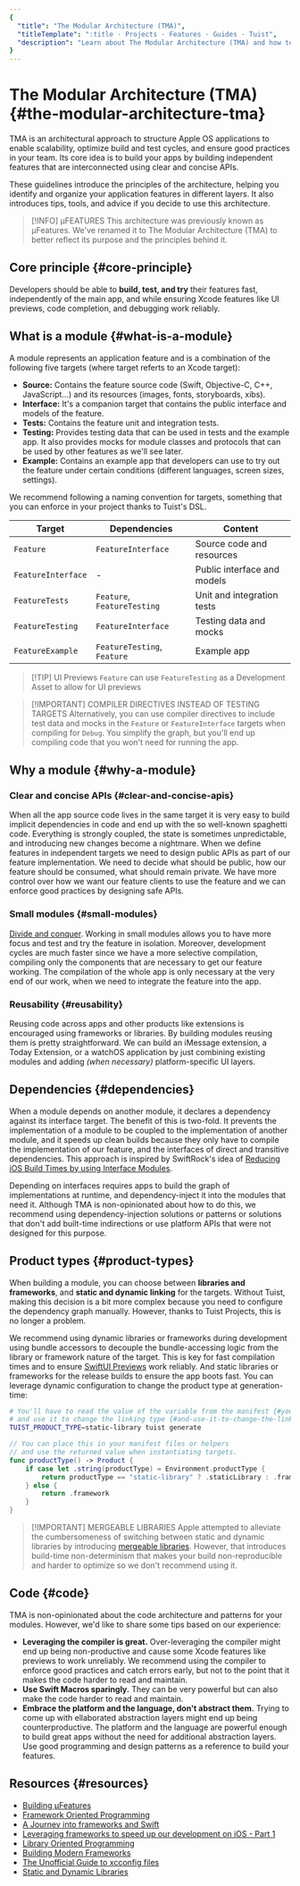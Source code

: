 ```yaml
---
{
  "title": "The Modular Architecture (TMA)",
  "titleTemplate": ":title · Projects · Features · Guides · Tuist",
  "description": "Learn about The Modular Architecture (TMA) and how to structure your projects using it."
}
---
```

# The Modular Architecture (TMA) {#the-modular-architecture-tma}

TMA is an architectural approach to structure Apple OS applications to enable
scalability, optimize build and test cycles, and ensure good practices in your
team. Its core idea is to build your apps by building independent features that
are interconnected using clear and concise APIs.

These guidelines introduce the principles of the architecture, helping you
identify and organize your application features in different layers. It also
introduces tips, tools, and advice if you decide to use this architecture.

> [!INFO] µFEATURES This architecture was previously known as µFeatures. We've
> renamed it to The Modular Architecture (TMA) to better reflect its purpose and
> the principles behind it.

## Core principle {#core-principle}

Developers should be able to **build, test, and try** their features fast,
independently of the main app, and while ensuring Xcode features like UI
previews, code completion, and debugging work reliably.

## What is a module {#what-is-a-module}

A module represents an application feature and is a combination of the following
five targets (where target referts to an Xcode target):

- **Source:** Contains the feature source code (Swift, Objective-C, C++,
  JavaScript...) and its resources (images, fonts, storyboards, xibs).
- **Interface:** It's a companion target that contains the public interface and
  models of the feature.
- **Tests:** Contains the feature unit and integration tests.
- **Testing:** Provides testing data that can be used in tests and the example
  app. It also provides mocks for module classes and protocols that can be used
  by other features as we'll see later.
- **Example:** Contains an example app that developers can use to try out the
  feature under certain conditions (different languages, screen sizes,
  settings).

We recommend following a naming convention for targets, something that you can
enforce in your project thanks to Tuist's DSL.

| Target             | Dependencies                | Content                     |
| ------------------ | --------------------------- | --------------------------- |
| `Feature`          | `FeatureInterface`          | Source code and resources   |
| `FeatureInterface` | -                           | Public interface and models |
| `FeatureTests`     | `Feature`, `FeatureTesting` | Unit and integration tests  |
| `FeatureTesting`   | `FeatureInterface`          | Testing data and mocks      |
| `FeatureExample`   | `FeatureTesting`, `Feature` | Example app                 |

> [!TIP] UI Previews `Feature` can use `FeatureTesting` as a Development Asset
> to allow for UI previews

> [!IMPORTANT] COMPILER DIRECTIVES INSTEAD OF TESTING TARGETS Alternatively, you
> can use compiler directives to include test data and mocks in the `Feature` or
> `FeatureInterface` targets when compiling for `Debug`. You simplify the graph,
> but you'll end up compiling code that you won't need for running the app.

## Why a module {#why-a-module}

### Clear and concise APIs {#clear-and-concise-apis}

When all the app source code lives in the same target it is very easy to build
implicit dependencies in code and end up with the so well-known spaghetti code.
Everything is strongly coupled, the state is sometimes unpredictable, and
introducing new changes become a nightmare. When we define features in
independent targets we need to design public APIs as part of our feature
implementation. We need to decide what should be public, how our feature should
be consumed, what should remain private. We have more control over how we want
our feature clients to use the feature and we can enforce good practices by
designing safe APIs.

### Small modules {#small-modules}

[Divide and conquer](https://en.wikipedia.org/wiki/Divide_and_conquer). Working
in small modules allows you to have more focus and test and try the feature in
isolation. Moreover, development cycles are much faster since we have a more
selective compilation, compiling only the components that are necessary to get
our feature working. The compilation of the whole app is only necessary at the
very end of our work, when we need to integrate the feature into the app.

### Reusability {#reusability}

Reusing code across apps and other products like extensions is encouraged using
frameworks or libraries. By building modules reusing them is pretty
straightforward. We can build an iMessage extension, a Today Extension, or a
watchOS application by just combining existing modules and adding _(when
necessary)_ platform-specific UI layers.

## Dependencies {#dependencies}

When a module depends on another module, it declares a dependency against its
interface target. The benefit of this is two-fold. It prevents the
implementation of a module to be coupled to the implementation of another
module, and it speeds up clean builds because they only have to compile the
implementation of our feature, and the interfaces of direct and transitive
dependencies. This approach is inspired by SwiftRock's idea of [Reducing iOS
Build Times by using Interface
Modules](https://swiftrocks.com/reducing-ios-build-times-by-using-interface-targets).

Depending on interfaces requires apps to build the graph of implementations at
runtime, and dependency-inject it into the modules that need it. Although TMA is
non-opinionated about how to do this, we recommend using dependency-injection
solutions or patterns or solutions that don't add built-time indirections or use
platform APIs that were not designed for this purpose.

## Product types {#product-types}

When building a module, you can choose between **libraries and frameworks**, and
**static and dynamic linking** for the targets. Without Tuist, making this
decision is a bit more complex because you need to configure the dependency
graph manually. However, thanks to Tuist Projects, this is no longer a problem.

We recommend using dynamic libraries or frameworks during development using
<LocalizedLink href="/guides/features/projects/synthesized-files#bundle-accessors">bundle
accessors</LocalizedLink> to decouple the bundle-accessing logic from the
library or framework nature of the target. This is key for fast compilation
times and to ensure [SwiftUI
Previews](https://developer.apple.com/documentation/swiftui/previews-in-xcode)
work reliably. And static libraries or frameworks for the release builds to
ensure the app boots fast. You can leverage
<LocalizedLink href="/guides/features/projects/dynamic-configuration#configuration-through-environment-variables">dynamic
configuration</LocalizedLink> to change the product type at generation-time:

```bash
# You'll have to read the value of the variable from the manifest {#youll-have-to-read-the-value-of-the-variable-from-the-manifest}
# and use it to change the linking type {#and-use-it-to-change-the-linking-type}
TUIST_PRODUCT_TYPE=static-library tuist generate
```

```swift
// You can place this in your manifest files or helpers
// and use the returned value when instantiating targets.
func productType() -> Product {
    if case let .string(productType) = Environment.productType {
        return productType == "static-library" ? .staticLibrary : .framework
    } else {
        return .framework
    }
}
```


> [!IMPORTANT] MERGEABLE LIBRARIES Apple attempted to alleviate the
> cumbersomeness of switching between static and dynamic libraries by
> introducing [mergeable
> libraries](https://developer.apple.com/documentation/xcode/configuring-your-project-to-use-mergeable-libraries).
> However, that introduces build-time non-determinism that makes your build
> non-reproducible and harder to optimize so we don't recommend using it.

## Code {#code}

TMA is non-opinionated about the code architecture and patterns for your
modules. However, we'd like to share some tips based on our experience:

- **Leveraging the compiler is great.** Over-leveraging the compiler might end
  up being non-productive and cause some Xcode features like previews to work
  unreliably. We recommend using the compiler to enforce good practices and
  catch errors early, but not to the point that it makes the code harder to read
  and maintain.
- **Use Swift Macros sparingly.** They can be very powerful but can also make
  the code harder to read and maintain.
- **Embrace the platform and the language, don't abstract them.** Trying to come
  up with ellaborated abstraction layers might end up being counterproductive.
  The platform and the language are powerful enough to build great apps without
  the need for additional abstraction layers. Use good programming and design
  patterns as a reference to build your features.

## Resources {#resources}

- [Building µFeatures](https://speakerdeck.com/pepibumur/building-ufeatures)
- [Framework Oriented
  Programming](https://speakerdeck.com/pepibumur/framework-oriented-programming-mobilization-dot-pl)
- [A Journey into frameworks and
  Swift](https://speakerdeck.com/pepibumur/a-journey-into-frameworks-and-swift)
- [Leveraging frameworks to speed up our development on iOS - Part
  1](https://developers.soundcloud.com/blog/leveraging-frameworks-to-speed-up-our-development-on-ios-part-1)
- [Library Oriented
  Programming](https://academy.realm.io/posts/justin-spahr-summers-library-oriented-programming/)
- [Building Modern
  Frameworks](https://developer.apple.com/videos/play/wwdc2014/416/)
- [The Unofficial Guide to xcconfig
  files](https://pewpewthespells.com/blog/xcconfig_guide.html)
- [Static and Dynamic
  Libraries](https://pewpewthespells.com/blog/static_and_dynamic_libraries.html)
